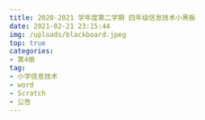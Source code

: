 ```yaml
---
title: 2020-2021 学年度第二学期 四年级信息技术小黑板
date: 2021-02-21 23:15:44
img: /uploads/blackboard.jpeg
top: true
categories:
- 第4册
tag: 
- 小学信息技术
- word
- Scratch
- 公告
---
```





